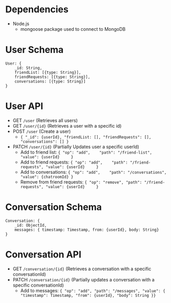 # Dependencies

- Node.js
    - mongoose package used to connect to MongoDB

# User Schema

```
User: {
    _id: String,
    friendList: [{type: String}],
    friendRequests: [{type: String}],
    conversations: [{type: String}]
}
```

# User API

- GET    ```/user```      (Retrieves all users)       
- GET    ```/user/{id}``` (Retrieves a user with a specific id)
- POST   ```/user```      (Create a user) 
    - ```{ "_id": {userId}, "friendList: [], "friendRequests": [], "conversations": [] }```
- PATCH  ```/user/{id}``` (Partially Updates user a specific userId)
    - Add to friend list:          ```{ "op": "add",    "path": "/friend-list",     "value": {userId}     }```
    - Add to friend requests:      ```{ "op": "add",    "path": "/friend-requests", "value": {userId}     }```
    - Add to conversations:        ```{ "op": "add",    "path": "/conversations",   "value": {chatroomId} }```
    - Remove from friend requests: ```{ "op": "remove", "path": "/friend-requests", "value": {userId}     }```
  
# Conversation Schema
```
Conversation: {
    _id: ObjectId,
    messages: { timestamp: Timestamp, from: {userId}, body: String}
}
```
# Conversation API

- GET   ```/conversation/{id}``` (Retrieves a conversation with a specific conversationId)
- PATCH ```/conversation/{id}``` (Partially updates a conversation with a specific conversationId)
    - Add to messages: ```{ "op": "add", "path": "/messages", "value": { "timestamp": Timestamp, "from": {userId}, "body": String }}```